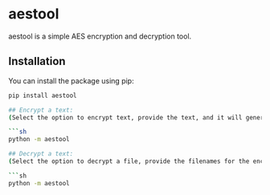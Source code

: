 # aestool

aestool is a simple AES encryption and decryption tool.

## Installation

You can install the package using pip:

```sh
pip install aestool

## Encrypt a text:
(Select the option to encrypt text, provide the text, and it will generate the encrypted file, key file, and IV file.)

```sh
python -m aestool

## Decrypt a text:
(Select the option to decrypt a file, provide the filenames for the encrypted text, key, and IV, and it will decrypt the text.)

```sh
python -m aestool



